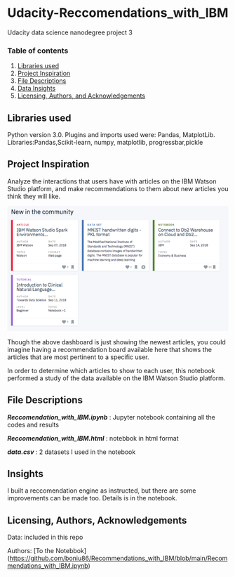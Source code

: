 # Udacity-Reccomendations_with_IBM
Udacity data science nanodegree project 3

### Table of contents

1. [Libraries used](#Libraries)
2. [Project Inspiration](#Inspiration)
3. [File Descriptions](#files)
4. [Data Insights](#Insights)
5. [Licensing, Authors, and Acknowledgements](#licensing)


## Libraries used <a name="Libraries used"></a>

Python version 3.0.
Plugins and imports used were: Pandas, MatplotLib.
Libraries:Pandas,Scikit-learn, numpy, matplotlib, progressbar,pickle


## Project Inspiration<a name="Inspiration"></a>

Analyze the interactions that users have with articles on the IBM Watson Studio platform, and make recommendations to them about new articles you think they will like.

![dashboard screenshot](img.png)

Though the above dashboard is just showing the newest articles, you could imagine having a recommendation board available here that shows the articles that are most pertinent to a specific user.

In order to determine which articles to show to each user, this notebook performed a study of the data available on the IBM Watson Studio platform. 



## File Descriptions <a name="files"></a>

*__Reccomendation_with_IBM.ipynb__* : Jupyter notebook containing all the codes and results

*__Reccomendation_with_IBM.html__* : notebbok in html format

*__data.csv__* : 2 datasets I used in the notebook



## Insights<a name="insights"></a>

I built a reccomendation engine as instructed, but there are some improvements can be made too. Details is in the notebook. 

## Licensing, Authors, Acknowledgements<a name="licensing"></a>

Data: included in this repo

Authors: [To the Notebbok] (https://github.com/boniu86/Recommendations_with_IBM/blob/main/Recommendations_with_IBM.ipynb)


